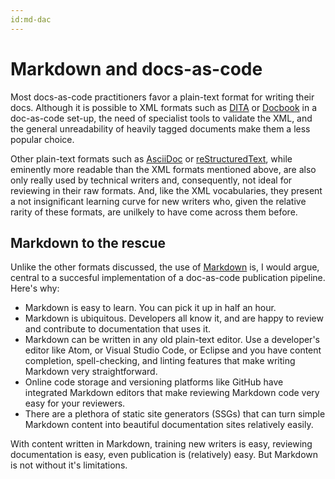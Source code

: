 ```yaml
---
id:md-dac
---
```


# Markdown and docs-as-code

Most docs-as-code practitioners favor a plain-text format for writing their docs. Although it is possible to XML formats such as [DITA](https://en.wikipedia.org/wiki/Darwin_Information_Typing_Architecture) or [Docbook](https://en.wikipedia.org/wiki/DocBook) in a doc-as-code set-up, the need of specialist tools to validate the XML, and the general unreadability of heavily tagged documents make them a less popular choice. 

Other plain-text formats such as [AsciiDoc](https://en.wikipedia.org/wiki/AsciiDoc) or [reStructuredText](https://en.wikipedia.org/wiki/ReStructuredText), while eminently more readable than the XML formats mentioned above, are also only really used by technical writers and, consequently, not ideal for reviewing in their raw formats. And, like the XML vocabularies, they present a not insignificant learning curve for new writers who, given the relative rarity of these formats, are unilkely to have come across them before.

## Markdown to the rescue

Unlike the other formats discussed, the use of [Markdown](https://en.wikipedia.org/wiki/Markdown) is, I would argue, central to a succesful implementation of a doc-as-code publication pipeline. Here's why:

- Markdown is easy to learn. You can pick it up in half an hour.
- Markdown is ubiquitous. Developers all know it, and are happy to review and contribute to documentation that uses it.
- Markdown can be written in any old plain-text editor. Use a developer's editor like Atom, or Visual Studio Code, or Eclipse and you have content completion, spell-checking, and linting features that make writing Markdown very straightforward.
- Online code storage and versioning platforms like GitHub have integrated Markdown editors that make reviewing Markdown code very easy for your reviewers.
- There are a plethora of static site generators (SSGs) that can turn simple Markdown content into beautiful documentation sites relatively easily.

With content written in Markdown, training new writers is easy, reviewing documentation is easy, even publication is (relatively) easy. But Markdown is not without it's limitations.



